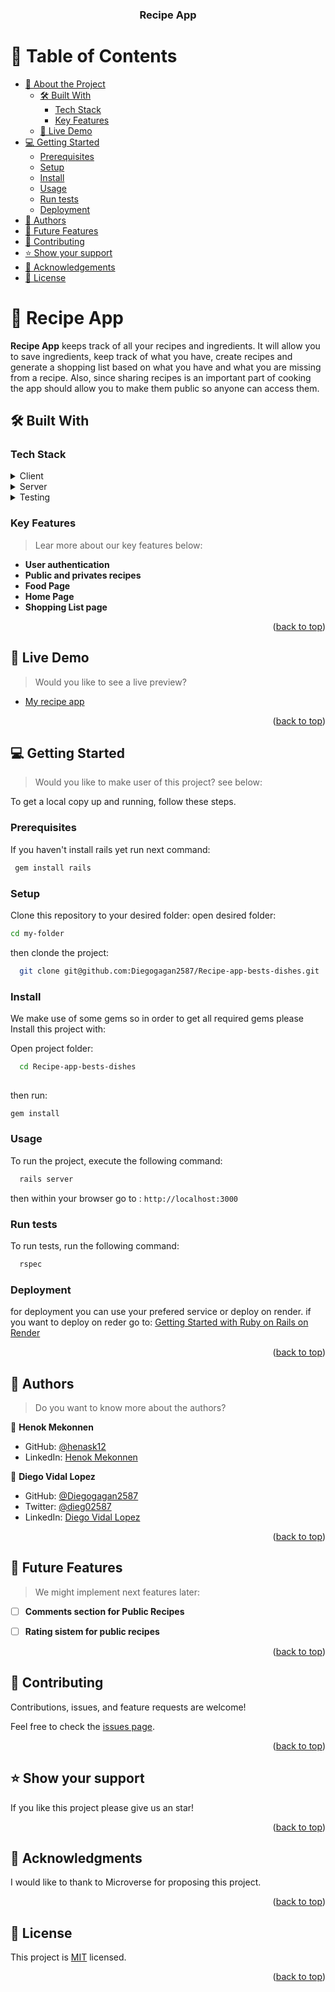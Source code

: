 <a id="readme-top"></a>

<div align="center">

  <h3><b>Recipe App</b></h3>

</div>

<!-- TABLE OF CONTENTS -->

# 📗 Table of Contents

- [📖 About the Project](#about-project)
  - [🛠 Built With](#built-with)
    - [Tech Stack](#tech-stack)
    - [Key Features](#key-features)
  - [🚀 Live Demo](#live-demo)
- [💻 Getting Started](#getting-started)
  - [Prerequisites](#prerequisites)
  - [Setup](#setup)
  - [Install](#install)
  - [Usage](#usage)
  - [Run tests](#run-tests)
  - [Deployment](#deployment)
- [👥 Authors](#authors)
- [🔭 Future Features](#future-features)
- [🤝 Contributing](#contributing)
- [⭐️ Show your support](#support)
- [🙏 Acknowledgements](#acknowledgements)
- [📝 License](#license)

<!-- PROJECT DESCRIPTION -->

# 📖 Recipe App <a id="about-project"></a>

**Recipe App** keeps track of all your recipes and ingredients. It will allow you to save ingredients, keep track of what you have, create recipes and generate a shopping list based on what you have and what you are missing from a recipe. Also, since sharing recipes is an important part of cooking the app should allow you to make them public so anyone can access them.

## 🛠 Built With <a id="built-with"></a>

### Tech Stack <a id="tech-stack"></a>
<details>
  <summary>Client</summary>
    <ul>
    <li><a href="https://developer.mozilla.org/en-US/docs/Web/HTML">HTML</a></li>
    <li><a href="https://developer.mozilla.org/en-US/docs/Web/CSS">CSS</a></li>
    <li><a href="https://getbootstrap.com/">Bootstrap</a></li>
  </ul>
</details>
<details>
  <summary>Server</summary>
    <ul>
    <li><a href="https://rubyonrails.org/">Ruby on Rails</a></li>
    <li><a href="https://www.postgresql.org/">PostgreSQL</a></li>
    <li><a href="https://github.com/heartcombo/devise">Devise (for authentication)</a></li>
    <li><a href="https://render.com/docs/deploy-rails">Render services (for deployment)</a></li>
    <li><a href="https://www.elephantsql.com/docs/index.html">ElephantSQL(database hosting service)</a></li>
  </ul>
</details>
<details>
  <summary>Testing</summary>
    <ul>
    <li><a href="https://rspec.info/">RSpec</a></li>
    <li><a href="https://github.com/rspec/rspec-rails">rspec-rails</a></li>
    <li><a href="https://github.com/teamcapybara/capybara">Capybara</a></li>
  </ul>
</details>



<!-- Features -->

### Key Features <a id="key-features"></a>

> Lear more about our key features below:

- **User authentication**
- **Public and privates recipes**
- **Food Page**
- **Home Page**
- **Shopping List page**



<p align="right">(<a href="#readme-top">back to top</a>)</p>

<!-- LIVE DEMO -->

## 🚀 Live Demo <a id="live-demo"></a>

> Would you like to see a live preview?

- [My recipe app](https://my-recipe-app-d41m.onrender.com/users/sign_in)

<p align="right">(<a href="#readme-top">back to top</a>)</p>

<!-- GETTING STARTED -->

## 💻 Getting Started <a id="getting-started"></a>

> Would you like to make user of this project? see below:

To get a local copy up and running, follow these steps.

### Prerequisites

If you haven't install rails yet run next command:

```sh
 gem install rails
```

### Setup

Clone this repository to your desired folder:
open desired folder:
```sh
cd my-folder
```
then clonde the project:
```sh
  git clone git@github.com:Diegogagan2587/Recipe-app-bests-dishes.git
```


### Install
We make use of some gems so in order to get all required gems please
Install this project with:

Open project folder:
```sh
  cd Recipe-app-bests-dishes
  
```
then run:
```sh
gem install
```


### Usage

To run the project, execute the following command:

```sh
  rails server
```
then within your browser go to : `http://localhost:3000`

### Run tests

To run tests, run the following command:


```sh
  rspec
```


### Deployment

for deployment you can use your prefered service or deploy on render.
if you want to deploy on reder go to:
[Getting Started with Ruby on Rails on Render](https://render.com/docs/deploy-rails)

<p align="right">(<a href="#readme-top">back to top</a>)</p>

<!-- AUTHORS -->

## 👥 Authors <a id="authors"></a>

> Do you want to know more about the authors?

👤 **Henok Mekonnen**

- GitHub: [@henask12](https://github.com/henask12)
- LinkedIn: [Henok Mekonnen](https://www.linkedin.com/in/henokmekonnen1)

👤 **Diego Vidal Lopez**

- GitHub: [@Diegogagan2587](https://github.com/Diegogagan2587)
- Twitter: [@dieg02587](https://twitter.com/dieg02587)
- LinkedIn: [Diego Vidal Lopez](https://www.linkedin.com/in/diego-vidal-lopez/)

<p align="right">(<a href="#readme-top">back to top</a>)</p>

<!-- FUTURE FEATURES -->

## 🔭 Future Features <a id="future-features"></a>

> We might implement next features later:

- [ ] **Comments section for Public Recipes**
- [ ] **Rating sistem for public recipes**


<p align="right">(<a href="#readme-top">back to top</a>)</p>

<!-- CONTRIBUTING -->

## 🤝 Contributing <a id="contributing"></a>

Contributions, issues, and feature requests are welcome!

Feel free to check the [issues page](https://github.com/Diegogagan2587/Recipe-app-bests-dishes/issues).

<p align="right">(<a href="#readme-top">back to top</a>)</p>

<!-- SUPPORT -->

## ⭐️ Show your support <a id="support"></a>


If you like this project please give us an star!

<p align="right">(<a href="#readme-top">back to top</a>)</p>

<!-- ACKNOWLEDGEMENTS -->

## 🙏 Acknowledgments <a id="acknowledgements"></a>


I would like to thank to Microverse for proposing this project.

<p align="right">(<a href="#readme-top">back to top</a>)</p>

<!-- LICENSE -->

## 📝 License <a id="license"></a>

This project is [MIT](./LICENSE) licensed.
<p align="right">(<a href="#readme-top">back to top</a>)</p>
